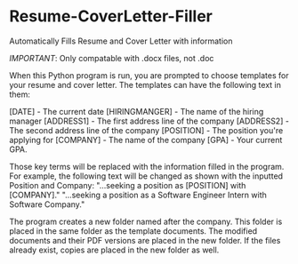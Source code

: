 # Resume-CoverLetter-Filler
Automatically Fills Resume and Cover Letter with information

*IMPORTANT*: Only compatable with .docx files, not .doc

When this Python program is run, you are prompted to choose templates for your resume and cover letter.
The templates can have the following text in them:

[DATE] - The current date
[HIRINGMANGER] - The name of the hiring manager
[ADDRESS1] - The first address line of the company
[ADDRESS2] - The second address line of the company
[POSITION] - The position you're applying for
[COMPANY] - The name of the company
[GPA] - Your current GPA.

Those key terms will be replaced with the information filled in the program.
For example, the following text will be changed as shown with the inputted Position and Company:
  "...seeking a position as [POSITION] with [COMPANY]."
  "...seeking a position as a Software Engineer Intern with Software Company."
  
The program creates a new folder named after the company. This folder is placed in the same folder as the template documents.
The modified documents and their PDF versions are placed in the new folder. If the files already exist, copies are placed in the new
folder as well.

